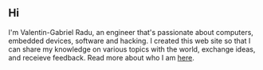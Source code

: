 ## Hi

I'm Valentin-Gabriel Radu, an engineer that's passionate about computers, embedded devices, software and hacking. I created this web site so that I can share my knowledge on various topics with the world, exchange ideas, and receieve feedback. Read more about who I am [here](https://valinet.ro/about/).
